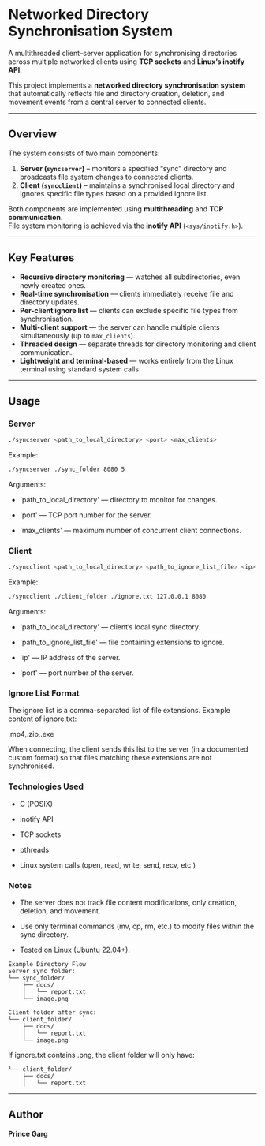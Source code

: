 # Networked Directory Synchronisation System

A multithreaded client–server application for synchronising directories across multiple networked clients using **TCP sockets** and **Linux’s inotify API**.

This project implements a **networked directory synchronisation system** that automatically reflects file and directory creation, deletion, and movement events from a central server to connected clients.

---

## Overview

The system consists of two main components:

1. **Server (`syncserver`)** – monitors a specified “sync” directory and broadcasts file system changes to connected clients.
2. **Client (`syncclient`)** – maintains a synchronised local directory and ignores specific file types based on a provided ignore list.

Both components are implemented using **multithreading** and **TCP communication**.  
File system monitoring is achieved via the **inotify API** (`<sys/inotify.h>`).

---

## Key Features

- **Recursive directory monitoring** — watches all subdirectories, even newly created ones.  
- **Real-time synchronisation** — clients immediately receive file and directory updates.  
- **Per-client ignore list** — clients can exclude specific file types from synchronisation.  
- **Multi-client support** — the server can handle multiple clients simultaneously (up to `max_clients`).  
- **Threaded design** — separate threads for directory monitoring and client communication.  
- **Lightweight and terminal-based** — works entirely from the Linux terminal using standard system calls.

---

## Usage

### Server

```bash
./syncserver <path_to_local_directory> <port> <max_clients>
```

Example:

```bash
./syncserver ./sync_folder 8080 5
```
Arguments:

 - 'path_to_local_directory' — directory to monitor for changes.

 - 'port' — TCP port number for the server.

 - 'max_clients' — maximum number of concurrent client connections.

### Client
```bash
./syncclient <path_to_local_directory> <path_to_ignore_list_file> <ip> <port>
```

Example:

```bash
./syncclient ./client_folder ./ignore.txt 127.0.0.1 8080
```

Arguments:

 - 'path_to_local_directory' — client’s local sync directory.

 - 'path_to_ignore_list_file' — file containing extensions to ignore.

 - 'ip' — IP address of the server.

 - 'port' — port number of the server.

### Ignore List Format

The ignore list is a comma-separated list of file extensions.
Example content of ignore.txt:

.mp4,.zip,.exe


When connecting, the client sends this list to the server (in a documented custom format) so that files matching these extensions are not synchronised.

### Technologies Used

 - C (POSIX)

 - inotify API

 - TCP sockets

 - pthreads

 - Linux system calls (open, read, write, send, recv, etc.)

### Notes

 - The server does not track file content modifications, only creation, deletion, and movement.

 - Use only terminal commands (mv, cp, rm, etc.) to modify files within the sync directory.

 - Tested on Linux (Ubuntu 22.04+).

```
Example Directory Flow
Server sync folder:
└── sync_folder/
    ├── docs/
    │   └── report.txt
    └── image.png

Client folder after sync:
└── client_folder/
    ├── docs/
    │   └── report.txt
    └── image.png
```

If ignore.txt contains .png, the client folder will only have:

```
└── client_folder/
    ├── docs/
    │   └── report.txt
```

---
## Author
**Prince Garg**
